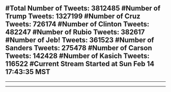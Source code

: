 #Total Number of Tweets: 3812485 
#Number of Trump Tweets: 1327199
#Number of Cruz Tweets: 726174
#Number of Clinton Tweets: 482247
#Number of Rubio Tweets: 382617
#Number of Jeb! Tweets: 361523
#Number of Sanders Tweets: 275478
#Number of Carson Tweets: 142428
#Number of Kasich Tweets: 116522
#Current Stream Started at Sun Feb 14 17:43:35 MST
---
---
---
